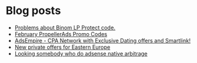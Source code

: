 # Blog posts
<!-- BLOG-POST-LIST:START -->
- [Problems about Binom LP Protect code.](https://afflift.com/f/threads/problems-about-binom-lp-protect-code.10357/)
- [February PropellerAds Promo Codes](https://afflift.com/f/threads/february-propellerads-promo-codes.10344/)
- [AdsEmpire - CPA Network with Exclusive Dating offers and Smartlink!](https://afflift.com/f/threads/adsempire-cpa-network-with-exclusive-dating-offers-and-smartlink.6820/)
- [New private offers for Eastern Europe](https://afflift.com/f/threads/new-private-offers-for-eastern-europe.9526/)
- [Looking somebody who do adsense native arbitrage](https://afflift.com/f/threads/looking-somebody-who-do-adsense-native-arbitrage.8295/)
<!-- BLOG-POST-LIST:END -->
